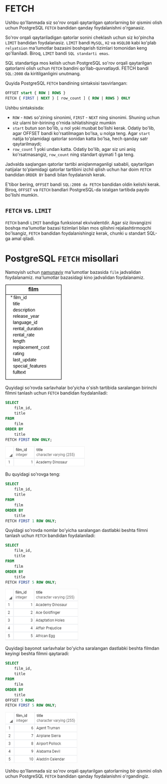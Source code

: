 # FETCH

Ushbu qo'llanmada siz so'rov orqali qaytarilgan qatorlarning bir qismini olish uchun PostgreSQL `FETCH` bandidan qanday foydalanishni o'rganasiz.

So'rov orqali qaytariladigan qatorlar sonini cheklash uchun siz ko'pincha `LIMIT` bandidan foydalanasiz. `LIMIT` bandi `MySQL`, `H2` va `HSQLDB` kabi ko'plab `relyatsion` ma'lumotlar bazasini boshqarish tizimlari tomonidan keng qo'llaniladi. Biroq, `LIMIT` bandi `SQL standarti emas`.

SQL standartiga mos kelish uchun PostgreSQL so'rov orqali qaytarilgan qatorlarni olish uchun `FETCH` bandini qo'llab-quvvatlaydi. FETCH bandi `SQL:2008` da kiritilganligini unutmang.

Quyida PostgreSQL `FETCH` bandining sintaksisi tasvirlangan:
```sql
OFFSET start { ROW | ROWS }
FETCH { FIRST | NEXT } [ row_count ] { ROW | ROWS } ONLY
```

Ushbu sintaksisda:

* `ROW` - `ROWS` so'zining sinonimi, `FIRST` - `NEXT` ning sinonimi. Shuning uchun siz ularni bir-birining o'rnida ishlatishingiz mumkin
* `start` butun son bo'lib, u nol yoki musbat bo'lishi kerak. Odatiy bo'lib, agar OFFSET bandi ko'rsatilmagan bo'lsa, u nolga teng. Agar `start` natija to'plamidagi qatorlar sonidan katta bo'lsa, hech qanday satr qaytarilmaydi;
* `row_count` 1 yoki undan katta. Odatiy bo'lib, agar siz uni aniq ko'rsatmasangiz, `row_count` ning standart qiymati 1 ga teng.

Jadvalda saqlangan qatorlar tartibi aniqlanmaganligi sababli, qaytarilgan natijalar to'plamidagi qatorlar tartibini izchil qilish uchun har doim `FETCH` bandidan `ORDER BY` bandi bilan foydalanish kerak.

E'tibor bering, `OFFSET` bandi `SQL:2008 da FETCH` bandidan oldin kelishi kerak. Biroq, `OFFSET` va `FETCH` bandlari PostgreSQL-da istalgan tartibda paydo bo'lishi mumkin.

## `FETCH` vs. `LIMIT`

`FETCH` bandi `LIMIT` bandiga funksional ekvivalentdir. Agar siz ilovangizni boshqa ma'lumotlar bazasi tizimlari bilan mos qilishni rejalashtirmoqchi bo'lsangiz, `FETCH` bandidan foydalanishingiz kerak, chunki u standart SQL-ga amal qiladi.

# PostgreSQL `FETCH` misollari

Namoyish uchun [namunaviy](https://www.postgresqltutorial.com/wp-content/uploads/2019/05/dvdrental.zip) ma'lumotlar bazasida `film` jadvalidan  foydalanamiz. ma'lumotlar bazasidagi kino jadvalidan foydalanamiz.

![film](image-9.png)

Quyidagi so'rovda sarlavhalar bo'yicha o'sish tartibida saralangan birinchi filmni tanlash uchun `FETCH` bandidan foydalaniladi:

```sql
SELECT
    film_id,
    title
FROM
    film
ORDER BY
    title 
FETCH FIRST ROW ONLY;
```

![output](image-13.png)

Bu quyidagi so'rovga teng:

```sql
SELECT
    film_id,
    title
FROM
    film
ORDER BY
    title 
FETCH FIRST 1 ROW ONLY;
```

Quyidagi so'rovda nomlar bo'yicha saralangan dastlabki beshta filmni tanlash uchun `FETCH` bandidan foydalaniladi:

```sql
SELECT
    film_id,
    title
FROM
    film
ORDER BY
    title 
FETCH FIRST 5 ROW ONLY;
```

![output](image-14.png)

Quyidagi bayonot sarlavhalar bo'yicha saralangan dastlabki beshta filmdan keyingi beshta filmni qaytaradi:

```sql
SELECT
    film_id,
    title
FROM
    film
ORDER BY
    title 
OFFSET 5 ROWS 
FETCH FIRST 5 ROW ONLY; 
```

![output](image-15.png)


Ushbu qo'llanmada siz so'rov orqali qaytarilgan qatorlarning bir qismini olish uchun PostgreSQL `FETCH` bandidan qanday foydalanishni o'rgandingiz.